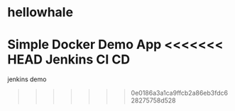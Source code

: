 # hellowhale
Simple Docker Demo App
<<<<<<< HEAD
Jenkins CI CD
=======
jenkins demo
>>>>>>> 0e0186a3a1ca9ffcb2a86eb3fdc628275758d528
